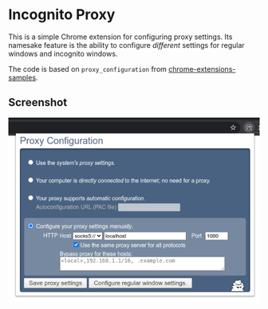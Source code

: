 # Incognito Proxy 

This is a simple Chrome extension for configuring proxy settings. Its namesake feature is the ability to configure *different* settings for regular windows and incognito windows.

The code is based on `proxy_configuration` from [chrome-extensions-samples](https://github.com/GoogleChrome/chrome-extensions-samples/).

## Screenshot

![Screenshot](misc/screenshot1.png)
